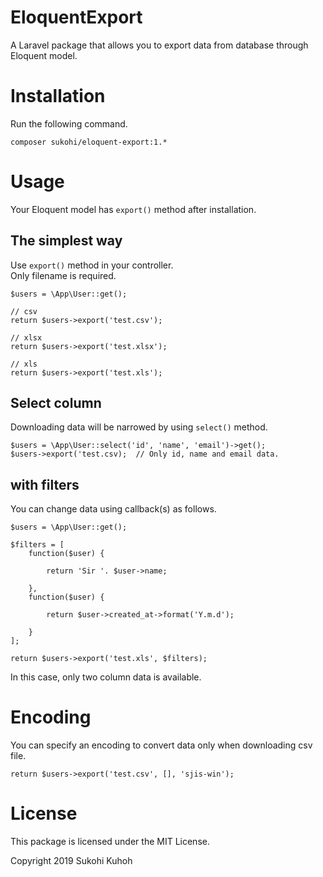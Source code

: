 # EloquentExport
A Laravel package that allows you to export data from database through Eloquent model.

# Installation

Run the following command.

    composer sukohi/eloquent-export:1.*
    
# Usage

Your Eloquent model has `export()` method after installation.

## The simplest way

Use `export()` method in your controller.  
Only filename is required.

    $users = \App\User::get();
    
    // csv
    return $users->export('test.csv');
    
    // xlsx
    return $users->export('test.xlsx');
    
    // xls
    return $users->export('test.xls');
    
## Select column

Downloading data will be narrowed by using `select()` method.

    $users = \App\User::select('id', 'name', 'email')->get();
    $users->export('test.csv);  // Only id, name and email data.

## with filters

You can change data using callback(s) as follows.

    $users = \App\User::get();

    $filters = [
        function($user) {

            return 'Sir '. $user->name;

        },
        function($user) {

            return $user->created_at->format('Y.m.d');

        }
    ];

    return $users->export('test.xls', $filters);

In this case, only two column data is available.

# Encoding

You can specify an encoding to convert data only when downloading csv file.

    return $users->export('test.csv', [], 'sjis-win');

# License
This package is licensed under the MIT License.

Copyright 2019 Sukohi Kuhoh
